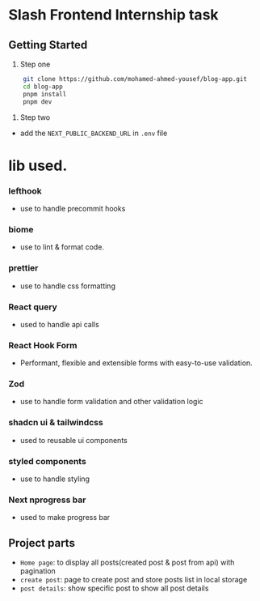 # Slash Frontend Internship task

## Getting Started

1. Step one

```sh
    git clone https://github.com/mohamed-ahmed-yousef/blog-app.git
    cd blog-app
    pnpm install
    pnpm dev
```

1. Step two

- add the `NEXT_PUBLIC_BACKEND_URL` in `.env` file

# lib used.

### lefthook

- use to handle precommit hooks

### biome

- use to lint & format code.

### prettier

- use to handle css formatting

### React query

- used to handle api calls

### React Hook Form

- Performant, flexible and extensible forms with easy-to-use validation.

### Zod

- use to handle form validation and other validation logic

### shadcn ui & tailwindcss

- used to reusable ui components

### styled components

- use to handle styling

### Next nprogress bar

- used to make progress bar

## Project parts

- `Home page`: to display all posts(created post & post from api) with pagination
- `create post`: page to create post and store posts list in local storage
- `post details`: show specific post to show all post details

